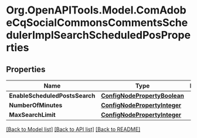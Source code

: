 # Org.OpenAPITools.Model.ComAdobeCqSocialCommonsCommentsSchedulerImplSearchScheduledPosProperties
## Properties

Name | Type | Description | Notes
------------ | ------------- | ------------- | -------------
**EnableScheduledPostsSearch** | [**ConfigNodePropertyBoolean**](ConfigNodePropertyBoolean.md) |  | [optional] 
**NumberOfMinutes** | [**ConfigNodePropertyInteger**](ConfigNodePropertyInteger.md) |  | [optional] 
**MaxSearchLimit** | [**ConfigNodePropertyInteger**](ConfigNodePropertyInteger.md) |  | [optional] 

[[Back to Model list]](../README.md#documentation-for-models) [[Back to API list]](../README.md#documentation-for-api-endpoints) [[Back to README]](../README.md)

